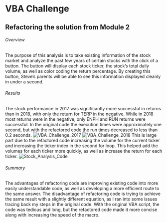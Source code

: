 # VBA Challenge
## Refactoring the solution from Module 2
###### Overview
The purpose of this analysis is to take existing information of the stock market and analyze the past few years of certain stocks with the click of a button.  The button will display each stock ticker, the stock’s total daily volume, as well as color coding the return percentage. By creating this button, Steve’s parents will be able to see this information displayed cleanly in under a second.
###### Results
The stock performance in 2017 was significantly more successful in returns than in 2018, with only the return for TERP in the negative. While in 2018 most returns were in the negative, only ENPH and RUN returns were successful. 
In the original code the execution times were approximately one second, but with the refactored code the run times decreased to less than 0.2 seconds. 
![VBA_Challenge_2017](https://user-images.githubusercontent.com/100382595/160311132-87f94c4b-318e-4779-b0a5-fa078b1d09af.png)
![VBA_Challenge_2018](https://user-images.githubusercontent.com/100382595/160311136-0c4b66bc-9eec-426a-ae2c-67d205d380c4.png)
This is large part due to the refactored code increasing the volume for the current ticker and increasing the ticker index in the second for loop. This helped add the volumes for each ticker more quickly, as well as increase the return for each ticker. 
![Stock_Analysis_Code](https://user-images.githubusercontent.com/100382595/160311200-da9c48c2-cddb-4709-b377-f90484f2927f.png)
###### Summary
The advantages of refactoring code are improving existing code into more easily understandable code, as well as developing a more efficient route to the same answer. The disadvantage of refactoring code is trying to achieve the same result with a slightly different equation, as I ran into some issues tracing back my steps in the original code. With the original VBA script, the code was tedious and long, but the refactored code made it more concise along with increasing the speed of the macro. 
